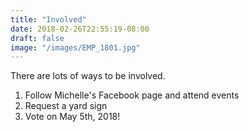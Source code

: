 ```yaml
---
title: "Involved"
date: 2018-02-26T22:55:19-08:00
draft: false
image: "/images/EMP_1801.jpg"
---
```

There are lots of ways to be involved.

1. Follow Michelle's Facebook page and attend events
2. Request a yard sign
3. Vote on May 5th, 2018!

